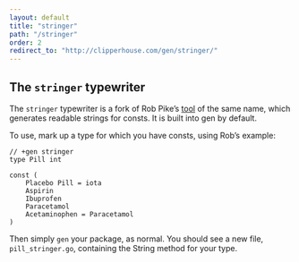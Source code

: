 ```yaml
---
layout: default
title: "stringer"
path: "/stringer"
order: 2
redirect_to: "http://clipperhouse.com/gen/stringer/"
---
```


## The `stringer` typewriter

The `stringer` typewriter is a fork of Rob Pike’s [tool](https://godoc.org/golang.org/x/tools/cmd/stringer) of the same name, which generates readable strings for consts. It is built into gen by default.

To use, mark up a type for which you have consts, using Rob’s example:

	// +gen stringer
	type Pill int

	const (
		Placebo Pill = iota
		Aspirin
		Ibuprofen
		Paracetamol
		Acetaminophen = Paracetamol
	)

Then simply `gen` your package, as normal. You should see a new file, `pill_stringer.go`, containing the String method for your type.
